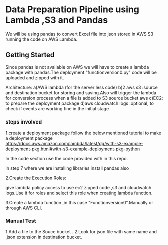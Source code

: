 
# Data Preparation Pipeline using Lambda ,S3 and Pandas

We will be using pandas to convert Excel file into json stored in AWS S3 running the code on  AWS Lambda.

## Getting Started

Since pandas is not available on AWS we will have to create a lambda package with pandas.The deployment "functionversion0.py" code will be uploaded and zipped with it.

Architecture:
a)AWS lambda (for the server less code)
b)2 aws s3 :source and destination bucket for storing and saving.Also will trigger the lambda for conversion process when a file is added to S3 source bucket
aws 
c)EC2:  to prepare the deployment package
d)aws cloudwatch logs :optional, to check if events are working fine in the initial stage 


### steps involved

1.create a deployment package
follow the below mentioned tutorial to make a deployment package
https://docs.aws.amazon.com/lambda/latest/dg/with-s3-example-deployment-pkg.html#with-s3-example-deployment-pkg-python

In the code section use the code provided with in this repo.

in step 7 where we are installing libraries install pandas also

2.Create the Execution Roles:

give lambda policy access to use ec2 zipped code ,s3 and cloudwatch logs.Use it for roles and select this role when creating lambda function.

3.Create a lambda function ,in this case "Functionversion0".Manually or through AWS CLI.


### Manual Test
1.Add a file to the Souce bucket .
2.Look for json file with same name and .json extension in destination bucket.
